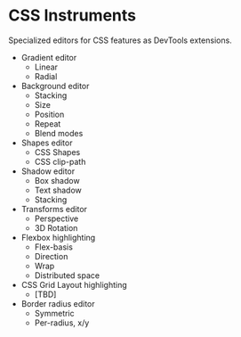# CSS Instruments

Specialized editors for CSS features as DevTools extensions.

- Gradient editor
  - Linear
  - Radial
- Background editor
  - Stacking
  - Size
  - Position
  - Repeat
  - Blend modes
- Shapes editor
  - CSS Shapes
  - CSS clip-path
- Shadow editor
  - Box shadow
  - Text shadow
  - Stacking
- Transforms editor
  - Perspective
  - 3D Rotation
- Flexbox highlighting
  - Flex-basis
  - Direction
  - Wrap
  - Distributed space
- CSS Grid Layout highlighting
  - [TBD]
- Border radius editor
  - Symmetric
  - Per-radius, x/y
